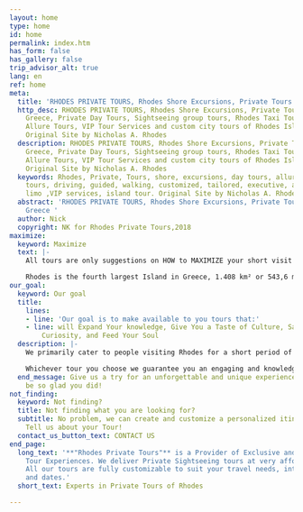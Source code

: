 ```yaml
---
layout: home
type: home
id: home
permalink: index.htm
has_form: false
has_gallery: false
trip_advisor_alt: true
lang: en
ref: home
meta:
  title: 'RHODES PRIVATE TOURS, Rhodes Shore Excursions, Private Tours in Rhodes Greece '
  http_desc: RHODES PRIVATE TOURS, Rhodes Shore Excursions, Private Tours in Rhodes
    Greece, Private Day Tours, Sightseeing group tours, Rhodes Taxi Tours, Rhodes
    Allure Tours, VIP Tour Services and custom city tours of Rhodes Island Greece.
    Original Site by Nicholas A. Rhodes
  description: RHODES PRIVATE TOURS, Rhodes Shore Excursions, Private Tours in Rhodes
    Greece, Private Day Tours, Sightseeing group tours, Rhodes Taxi Tours, Rhodes
    Allure Tours, VIP Tour Services and custom city tours of Rhodes Island Greece.
    Original Site by Nicholas A. Rhodes
  keywords: Rhodes, Private, Tours, shore, excursions, day tours, allure tours, taxi
    tours, driving, guided, walking, customized, tailored, executive, accessible,
    limo ,VIP services, island tour. Original Site by Nicholas A. Rhodes
  abstract: 'RHODES PRIVATE TOURS, Rhodes Shore Excursions, Private Tours in Rhodes
    Greece '
  author: Nick
  copyright: NK for Rhodes Private Tours,2018
maximize:
  keyword: Maximize
  text: |-
    All tours are only suggestions on HOW to MAXIMIZE your short visit on the Island.

    Rhodes is the fourth largest Island in Greece, 1.408 km² or 543,6 miles². We know how to use your precious travel time most efficiently...
our_goal:
  keyword: Our goal
  title:
    lines:
    - line: 'Our goal is to make available to you tours that:'
    - line: will Expand Your knowledge, Give You a Taste of Culture, Satisfy Your
        Curiosity, and Feed Your Soul
  description: |-
    We primarily cater to people visiting Rhodes for a short period of time and who would really like to make the most of their visit to this majestic island. Our priority is to provide all our clients with consistently high-quality services. We make it our business to offer our honored guests a delightful, long-lasting impression of the truly extraordinary island of Rhodes. Our tours include wine excursions, family tours, beach tours, we have also modified tours for seniors in Rhodes, ensuring that there is something for everyone. Visitors can expect to visit the natural wonders of Rhodes, spectacular viewpoints and scenic landscapes.

    Whichever tour you choose we guarantee you an engaging and knowledgeable chauffer (tour-driver), or a passionate tour guide, who will unveil the beauty of the island to you. Our planned tours have been providing our guests with memorable experiences for over three decades, and it will show when you meet us. Our top tier services will speak louder than any description or letter of experience ever will.
  end_message: Give us a try for an unforgettable and unique experience. You will
    be so glad you did!
not_finding:
  keyword: Not finding?
  title: Not finding what you are looking for?
  subtitle: No problem, we can create and customize a personalized itinerary for you.
    Tell us about your Tour!
  contact_us_button_text: CONTACT US
end_page:
  long_text: '**"Rhodes Private Tours"** is a Provider of Exclusive and Personalized
    Tour Experiences. We deliver Private Sightseeing tours at very affordable rates.
    All our tours are fully customizable to suit your travel needs, interests, schedules,
    and dates.'
  short_text: Experts in Private Tours of Rhodes

---
```

